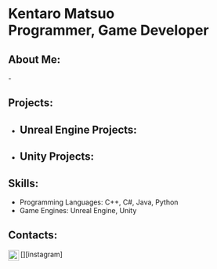 <h1>Kentaro Matsuo <br/><a>Programmer</a>, <a>Game Developer</a></h1>

<h2>About Me:</h2>
- 

<h2>Projects:</h2>

- <b>Unreal Engine Projects:</b>
  - 
- <b>Unity Projects:</b>
  -

<h2>Skills:</h2>

- Programming Languages: C++, C#, Java, Python
- Game Engines: Unreal Engine, Unity

<h2> Contacts:</h2>

[<img align="left" alt="JoshMadakor | Instagram" width="22px" src="https://cdn.jsdelivr.net/npm/simple-icons@v3/icons/instagram.svg" />][instagram]

[linkedin]: https://linkedin.com/in/joshmadakor

<!--
**joshmadakor1/joshmadakor1** is a ✨ _special_ ✨ repository because its `README.md` (this file) appears on your GitHub profile.

Here are some ideas to get you started:

- 🔭 I’m currently working on ...
- 🌱 I’m currently learning ...
- 👯 I’m looking to collaborate on ...
- 🤔 I’m looking for help with ...
- 💬 Ask me about ...
- 📫 How to reach me: ...
- 😄 Pronouns: ...
- ⚡ Fun fact: ...
-->
